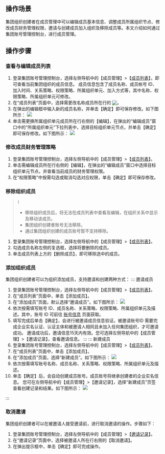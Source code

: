 ## 操作场景
集团组织创建者在成员管理中可以编辑成员基本信息、调整成员所属组织节点、修改成员财务管理权限，邀请与创建成员加入组织及移除成员等。本文介绍如何通过集团账号管理控制台，进行成员管理。



## 操作步骤

### 查看与编辑成员列表[](id:viewMemberList)
1.  登录集团账号管理控制台，选择左侧导航中的【成员管理】>【[成员列表](https://console.cloud.tencent.com/organization/member)】，即可查看当前集团组织的成员信息。
成员信息包含了成员名称、成员帐号 ID、加入时间、关系策略、权限策略、所属组织单元、加入方式等，其中名称、权限策略、所属组织单元可修改。
2. 在“成员列表”页面中，选择需更改名称成员所在行的 <img src="https://main.qcloudimg.com/raw/4eba4d9442ce077d5ea68c12304fed08.png" style="margin:-3px 0px">。
3. 在弹出的编辑框中输入新的成员名称，并单击【确定】即可保存修改。如下图所示：
 ![](https://main.qcloudimg.com/raw/1b6a50287be63615f413c56a629e80dc.png)
4. 单击需更换所属组织单元成员所在行右侧的【编辑】，在弹出的“编辑成员”窗口中的“所属组织单元”下拉列表中，选择目标组织单元节点，并单击【确定】即可保存修改。如下图所示：
![](https://main.qcloudimg.com/raw/ecffb72350960d7256c5365a16d1e433.png)


### 修改成员财务管理策略[](id:modifyMemberStrategy)
1. 登录集团账号管理控制台，选择左侧导航中的【成员管理】>【[成员列表](https://console.cloud.tencent.com/organization/member)】。
2. 单击需编辑成员所在行右侧的【编辑】，在弹出的“编辑成员”窗口中选择目标组织单元节点，并查看当前成员的财务管理权限。
3. 在“权限策略”中按需勾选或取消勾选对应权限，单击【确定】即可保存修改。

### 移除组织成员[](id:deleteMember)
>!
> - 移除组织成员后，将无法在成员列表中查看及编辑，在组织关系中显示及移动该成员。
> - 集团组织创建者账号无法移除。
> - 通过集团组织创建的成员账号暂不支持移除。
> 
1. 登录集团账号管理控制台，选择左侧导航中的【成员管理】>【[成员列表](https://console.cloud.tencent.com/organization/member)】。
2. 勾选成员名称左侧的复选框，选择将要删除的成员。
3. 单击成员列表上方的【删除成员】，即可移除选中的成员。

### 添加组织成员
集团组织创建者可以为组织添加成员，支持邀请和创建两种方式：
<dx-tabs>
::: 邀请成员[](id:inviteMembers)
1. 登录集团账号管理控制台，选择左侧导航中的【成员管理】>【[成员列表](https://console.cloud.tencent.com/organization/member)】。
2. 在“成员列表”页面中，单击【添加成员】。
3. 在“添加成员”页面，默认选择“邀请成员”。如下图所示：
![](https://main.qcloudimg.com/raw/be6b20ce9322b761636eb444fcaf2091.png)
4. 依次按需填写账号 ID、成员名称、关系策略、权限策略、所属组织单元及描述。其中，账号 ID 可前往 [账号信息](https://console.cloud.tencent.com/developer) 页面获取。
5. 填写完成后单击【确定】，会进行被邀请成员信息验证。被邀请账号ID 需要完成企业实名认证、认证主体和被邀请人相同且未加入任何集团组织，才可邀请成功。
邀请成功后，邀请信息15天内有效。您可选择左侧导航中的【成员管理】>【邀请记录】，查看邀请信息。
:::
::: 新建成员[](id:newMember)
1. 登录集团账号管理控制台，选择左侧导航中的【成员管理】>【[成员列表](https://console.cloud.tencent.com/organization/member)】。
2. 在“成员列表”页面中，单击【添加成员】。
3. 在“添加成员”页面，选择“新建成员”。如下图所示：
![](https://main.qcloudimg.com/raw/4f4e742c2b03e4c5493bd4f8593b9b96.png)
4. 依次按需填写账号名称、成员名称、关系策略、权限策略、所属组织单元及描述。
5. 单击【确定】后，会自动创建成员账号。成员账号将继承创建者的企业实名信息。
您可在左侧导航中的【成员管理】>【邀请记录】，选择“新建成员”页签查看创建记录和结果。如下图所示：
![](https://main.qcloudimg.com/raw/472f86a6998efeb84fbdde97e640f84c.png)


:::
</dx-tabs>

### 取消邀请[](id:cancelInvitation)

集团组织创建者可以在被邀请人接受邀请前，进行取消邀请的操作。步骤如下：

1. 登录集团账号管理控制台，选择左侧导航中的【成员管理】>【[邀请记录](https://console.cloud.tencent.com/organization/invitations)】。
2. 在“邀请记录”页面中，选择被邀请人所在行右侧的【取消邀请】。
3. 在弹出提示框中，单击【确定】即可完成操作。


 
      
      
